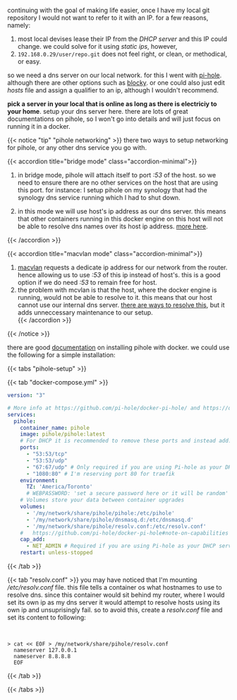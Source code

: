 continuing with the goal of making life easier, once I have my local git repository I would not want to refer to it with an IP. for a few reasons, namely: 

1. most local devises lease their IP from the _DHCP server_ and this IP could change. we could solve for it using _static ips_, however, 
2.  `192.168.0.29/user/repo.git` does not feel right, or clean, or methodical, or easy. 

so we need a dns server on our local network. for this I went with [pi-hole](https://github.com/pi-hole/pi-hole). although there are other options such as [blocky](https://github.com/0xERR0R/blocky). or one could also just edit _hosts_ file and assign a qualifier to an ip, although I wouldn't recommend.

**pick a server in your local that is online as long as there is electriciy to your home**. setup your dns server here. there are lots of great documentations on pihole, so I won't go into details and will just focus on running it in a docker.


{{< notice "tip" "pihole networking" >}}
there two ways to setup networking for pihole, or any other dns service you go with.

{{< accordion title="bridge mode" class="accordion-minimal">}}
1. in bridge mode, pihole will attach itself to port _:53_ of the host. so we need to ensure there are no other services on the host that are using this port. for instance: I setup pihole on my synology that had the synology dns service running which I had to shut down.

2. in this mode we will use host's ip address as our dns server. this means that other containers running in this docker engine on this host will not be able to resolve dns names over its host ip address. [more here](https://docs.docker.com/network/drivers/bridge/).

{{< /accordion >}}

{{< accordion title="macvlan mode" class="accordion-minimal">}}
1. [macvlan](https://docs.docker.com/network/drivers/macvlan/) requests a dedicate ip address for our network from the router. hence allowing us to use _:53_ of this ip instead of host's. this is a good option if we do need _:53_ to remain free for host.
2. the problem with mcvlan is that the host, where the docker engine is running, would not be able to resolve to it. this means that our host cannot use our internal dns server. [there are ways to resolve this](https://stackoverflow.com/a/64360858), but it adds unneccessary maintenance to our setup.  
{{< /accordion >}}

 


{{< /notice >}}



there are good [documentation](https://github.com/pi-hole/docker-pi-hole) on installing pihole with docker. we could use the following for a simple installation:



{{< tabs "pihole-setup" >}}

{{< tab "docker-compose.yml" >}}


```yml
version: "3"

# More info at https://github.com/pi-hole/docker-pi-hole/ and https://docs.pi-hole.net/
services:
  pihole:
    container_name: pihole
    image: pihole/pihole:latest
    # For DHCP it is recommended to remove these ports and instead add: network_mode: "host"
    ports:
      - "53:53/tcp"
      - "53:53/udp"
      - "67:67/udp" # Only required if you are using Pi-hole as your DHCP server
      - "1080:80" # I'm reserving port 80 for traefik
    environment:
      TZ: 'America/Toronto'
      # WEBPASSWORD: 'set a secure password here or it will be random'
    # Volumes store your data between container upgrades
    volumes:
      - '/my/network/share/pihole/pihole:/etc/pihole'
      - '/my/network/share/pihole/dnsmasq.d:/etc/dnsmasq.d'
      - '/my/network/share/pihole/resolv.conf:/etc/resolv.conf'
    #   https://github.com/pi-hole/docker-pi-hole#note-on-capabilities
    cap_add:
      - NET_ADMIN # Required if you are using Pi-hole as your DHCP server, else not needed
    restart: unless-stopped
```
{{< /tab >}}

{{< tab "resolv.conf"  >}}
you may have noticed that I'm mounting _/etc/resolv.conf_ file. this file tells a container os what hostnames to use to resolve dns. since this container would sit behind my router, where I would set its own ip as my dns server it would attempt to resolve hosts using its own ip and unsuprisingly fail. so to avoid this, create a _resolv.conf_ file and set its content to following:

<br>

```shell
> cat << EOF > /my/network/share/pihole/resolv.conf
  nameserver 127.0.0.1
  nameserver 8.8.8.8
  EOF
```
{{< /tab >}}

{{< /tabs >}}